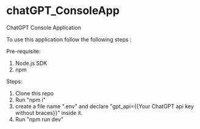 # chatGPT_ConsoleApp
ChatGPT Console Application

To use this application follow the following steps : 

Pre-requisite:
1. Node.js SDK
2. npm

Steps:
1. Clone this repo
2. Run "npm i"
3. create a file name ".env" and declare "gpt_api={{Your ChatGPT api key without braces}}" inside it.
4. Run "npm run dev"
